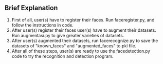 ## Brief Explanation
1. First of all, user(s) have to register their faces. Run faceregister.py, and follow the instructions in code.
2. After user(s) register their faces user(s) have to augment their datasets. Run augmentasi.py to give greater varieties of datasets.
3. After user(s) augmented their datasets, run facerecognize.py to save the datasets of "known_faces" and "augmented_faces" to pkl file.
4. After all of these steps, user(s) are ready to use the facedetection.py code to try the recognition and detection program.